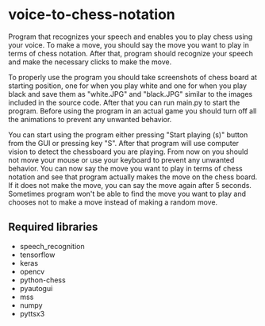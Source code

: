 # voice-to-chess-notation
Program that recognizes your speech and enables you to play chess using your voice.  To make a move, you should say the move you want to play in terms of chess notation. After that, program should recognize your speech and make the necessary clicks to make the move.



To properly use the program you should take screenshots of chess board at starting position, one for when you play white and one for when you play black and save them as "white.JPG" and "black.JPG" similar to the images included in the source code. After that you can run main.py to start the program. Before using the program in an actual game you should turn off all the animations to prevent any unwanted behavior.



You can start using the program either pressing "Start playing (s)" button from the GUI or pressing key "S". After that program will use computer vision to detect the chessboard you are playing. From now on you should not move your mouse or use your keyboard to prevent any unwanted behavior. You can now say the move you want to play in terms of chess notation and see that program actually makes the move on the chess board. If it does not make the move, you can say the move again after 5 seconds. Sometimes program won't be able to find the move you want to play and chooses not to make a move instead of making a random move. 

## Required libraries
- speech_recognition
- tensorflow
- keras
- opencv
- python-chess
- pyautogui
- mss
- numpy
- pyttsx3